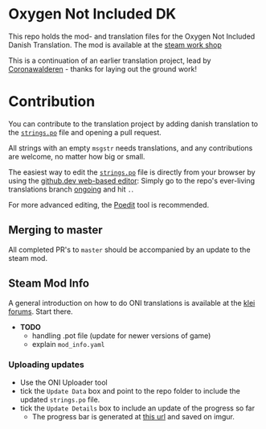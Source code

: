 # Oxygen Not Included DK
This repo holds the mod- and translation files for the Oxygen Not Included Danish Translation. The mod is available at the [steam work shop](https://steamcommunity.com/sharedfiles/filedetails/?id=2429684154)

This is a continuation of an earlier translation project, lead by [Coronawalderen](https://steamcommunity.com/id/krautwalderen) - thanks for laying out the ground work!

# Contribution
You can contribute to the translation project by adding danish translation to the [`strings.po`](strings.po) file and opening a pull request. 

All strings with an empty `msgstr` needs translations, and any contributions are welcome, no matter how big or small.

The easiest way to edit the [`strings.po`](strings.po) file is directly from your browser by using the [github.dev web-based editor](https://github.com/Belenos-Mods/ONI-DK/): Simply go to the repo's ever-living translations branch [ongoing](https://github.com/Belenos-Mods/ONI-DK/tree/ongoing) and hit `.`.  

For more advanced editing, the [Poedit](https://poeditor.com/) tool is recommended.

##  Merging to master
All completed PR's to `master` should be accompanied by an update to the steam mod. 

## Steam Mod Info  
A general introduction on how to do ONI translations is available at the [klei forums](https://forums.kleientertainment.com/forums/topic/74765-creatingusing-translation-files-updated-august-22nd-2017/). Start there.  

  - **TODO**
    - handling .pot file (update for newer versions of game)
    - explain `mod_info.yaml`

### Uploading updates
  - Use the ONI Uploader tool
  - tick the `Update Data` box and point to the repo folder to include the updated `strings.po` file. 
  - tick  the `Update Details` box to include an update of the progress so far
    - The progress bar is generated at [this url](http://scripts.cac.psu.edu/staff/l/n/lnm105/progressbar.html) and saved on imgur. 
